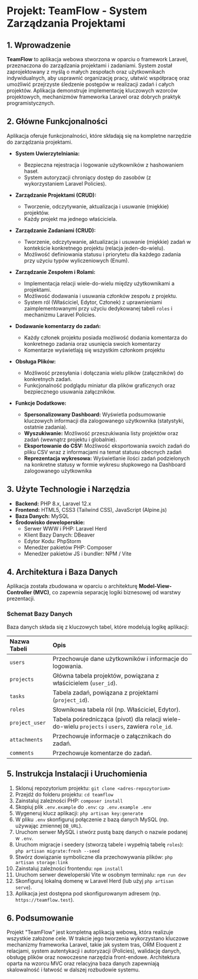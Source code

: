 # Projekt: TeamFlow - System Zarządzania Projektami

## 1. Wprowadzenie

**TeamFlow** to aplikacja webowa stworzona w oparciu o framework Laravel, przeznaczona do zarządzania projektami i zadaniami.
System został zaprojektowany z myślą o małych zespołach oraz użytkownikach indywidualnych, 
aby usprawnić organizację pracy, ułatwić współpracę oraz umożliwić przejrzyste śledzenie postępów w realizacji zadań i całych projektów. 
Aplikacja demonstruje implementację kluczowych wzorców projektowych, mechanizmów frameworka Laravel oraz dobrych praktyk programistycznych.

## 2. Główne Funkcjonalności

Aplikacja oferuje funkcjonalności, które składają się na kompletne narzędzie do zarządzania projektami.

* **System Uwierzytelniania:**
    * Bezpieczna rejestracja i logowanie użytkowników z hashowaniem haseł.
    * System autoryzacji chroniący dostęp do zasobów (z wykorzystaniem Laravel Policies).

* **Zarządzanie Projektami (CRUD):**
    * Tworzenie, odczytywanie, aktualizacja i usuwanie (miękkie) projektów.
    * Każdy projekt ma jednego właściciela.

* **Zarządzanie Zadaniami (CRUD):**
    * Tworzenie, odczytywanie, aktualizacja i usuwanie (miękkie) zadań w kontekście konkretnego projektu (relacja jeden-do-wielu).
    * Możliwość definiowania statusu i priorytetu dla każdego zadania przy użyciu typów wyliczeniowych (Enum).

* **Zarządzanie Zespołem i Rolami:**
    * Implementacja relacji wiele-do-wielu między użytkownikami a projektami.
    * Możliwość dodawania i usuwania członków zespołu z projektu.
    * System ról (Właściciel, Edytor, Członek) z uprawnieniami zaimplementowanymi przy użyciu dedykowanej tabeli `roles` i mechanizmu Laravel Policies.

* **Dodawanie komentarzy do zadań:**
    * Każdy członek projektu posiada możliwość dodania komentarza do konkretnego zadania oraz usunięcia swoich komentarzy 
    * Komentarze wyświetlają się wszystkim członkom projektu

* **Obsługa Plików:**
    * Możliwość przesyłania i dołączania wielu plików (załączników) do konkretnych zadań.
    * Funkcjonalność podglądu miniatur dla plików graficznych oraz bezpiecznego usuwania załączników.

* **Funkcje Dodatkowe:**
    * **Spersonalizowany Dashboard:** Wyświetla podsumowanie kluczowych informacji dla zalogowanego użytkownika (statystyki, ostatnie zadania).
    * **Wyszukiwanie:** Możliwość przeszukiwania listy projektów oraz zadań (wewnątrz projektu i globalnie).
    * **Eksportowanie do CSV:** Możliwość eksportowania swoich zadań do pliku CSV wraz z informacjami na temat statusu obecnych zadań
    * **Reprezentacja wykresowa:** Wyświetlanie ilości zadań podzielonych na konkretne statusy w formie wykresu słupkowego na Dashboard zalogowanego użytkownika

## 3. Użyte Technologie i Narzędzia

* **Backend:** PHP 8.x, Laravel 12.x
* **Frontend:** HTML5, CSS3 (Tailwind CSS), JavaScript (Alpine.js)
* **Baza Danych:** MySQL
* **Środowisko deweloperskie:**
    * Serwer WWW i PHP: Laravel Herd
    * Klient Bazy Danych: DBeaver
    * Edytor Kodu: PhpStorm
    * Menedżer pakietów PHP: Composer
    * Menedżer pakietów JS i bundler: NPM / Vite

## 4. Architektura i Baza Danych

Aplikacja została zbudowana w oparciu o architekturę **Model-View-Controller (MVC)**, co zapewnia separację logiki biznesowej od warstwy prezentacji.

### Schemat Bazy Danych

Baza danych składa się z kluczowych tabel, które modelują logikę aplikacji:

| Nazwa Tabeli | Opis |
| :--- | :--- |
| `users` | Przechowuje dane użytkowników i informacje do logowania. |
| `projects` | Główna tabela projektów, powiązana z właścicielem (`user_id`). |
| `tasks` | Tabela zadań, powiązana z projektami (`project_id`). |
| `roles` | Słownikowa tabela ról (np. Właściciel, Edytor). |
| `project_user` | Tabela pośrednicząca (pivot) dla relacji wiele-do-wielu `projects` i `users`, zawiera `role_id`. |
| `attachments` | Przechowuje informacje o załącznikach do zadań. |
| `comments` |  Przechowuje komentarze do zadań. |

## 5. Instrukcja Instalacji i Uruchomienia

1.  Sklonuj repozytorium projektu: `git clone <adres-repozytorium>`
2.  Przejdź do folderu projektu: `cd teamflow`
3.  Zainstaluj zależności PHP: `composer install`
4.  Skopiuj plik `.env.example` do `.env`: `cp .env.example .env`
5.  Wygeneruj klucz aplikacji: `php artisan key:generate`
6.  W pliku `.env` skonfiguruj połączenie z bazą danych MySQL (np. używając zmiennej `DB_URL`).
7.  Uruchom serwer MySQL i stwórz pustą bazę danych o nazwie podanej w `.env`.
8.  Uruchom migracje i seedery (stworzą tabele i wypełnią tabelę `roles`): `php artisan migrate:fresh --seed`
9.  Stwórz dowiązanie symboliczne dla przechowywania plików: `php artisan storage:link`
10. Zainstaluj zależności frontendu: `npm install`
11. Uruchom serwer deweloperski Vite w osobnym terminalu: `npm run dev`
12. Skonfiguruj lokalną domenę w Laravel Herd (lub użyj `php artisan serve`).
13. Aplikacja jest dostępna pod skonfigurowanym adresem (np. `https://teamflow.test`).

## 6. Podsumowanie

Projekt "TeamFlow" jest kompletną aplikacją webową, która realizuje wszystkie założone cele. W trakcie jego tworzenia wykorzystano kluczowe mechanizmy
frameworka Laravel, takie jak system tras, ORM Eloquent z relacjami, system autentykacji i autoryzacji (Policies), walidację danych, obsługę plików oraz 
nowoczesne narzędzia front-endowe. Architektura oparta na wzorcu MVC oraz relacyjna baza danych zapewniają skalowalność i łatwość w dalszej rozbudowie systemu.
